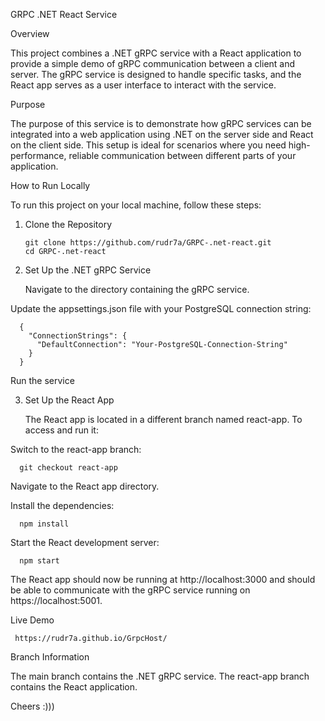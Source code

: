 GRPC .NET React Service


Overview

   This project combines a .NET gRPC service with a React application to provide a simple demo of gRPC communication between a client and server. The gRPC service is designed to handle specific tasks, and the React app serves as a user interface to interact with the service.

Purpose

  The purpose of this service is to demonstrate how gRPC services can be integrated into a web application using .NET on the server side and React on the client side. This setup is ideal for scenarios where you need high-performance, reliable communication           between different parts of your application.

How to Run Locally

  To run this project on your local machine, follow these steps:

1. Clone the Repository
 
       git clone https://github.com/rudr7a/GRPC-.net-react.git
       cd GRPC-.net-react

2. Set Up the .NET gRPC Service
 
   Navigate to the directory containing the gRPC service.   

Update the appsettings.json file with your PostgreSQL connection string:

      {
        "ConnectionStrings": {
          "DefaultConnection": "Your-PostgreSQL-Connection-String"
        }
      }

Run the service

3. Set Up the React App
   
      The React app is located in a different branch named react-app. To access and run it:

Switch to the react-app branch:

      git checkout react-app

Navigate to the React app directory.

  Install the dependencies:

      npm install

Start the React development server:

      npm start

The React app should now be running at http://localhost:3000 and should be able to communicate with the gRPC service running on https://localhost:5001.

Live Demo

     https://rudr7a.github.io/GrpcHost/

Branch Information

  The main branch contains the .NET gRPC service.
  The react-app branch contains the React application.


Cheers :)))
